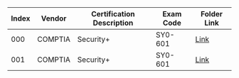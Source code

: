 | Index | Vendor | Certification Description | Exam Code | Folder Link |
|--------|--------|--------|--------|--------|
|000| COMPTIA | Security+ | SY0-601 | [Link](https://github.com/denismapa/certification-study/tree/main/00-SY0-601_security_plus) | 
|001| COMPTIA | Security+ | SY0-601 | [Link](https://github.com/denismapa/certification-study/tree/main/00-SY0-601_security_plus) | 